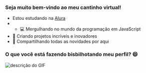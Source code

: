 ### Seja muito bem-vindo ao meu cantinho virtual!


- Estou estudando na [Alura](https://www.alura.com.br)
- - 💻 Mergulhando no mundo da programação em JavaScript
- 🚀 Criando projetos incríveis e inovadores
- 🌟 Compartilhando todas as novidades por aqui


### O que você está fazendo bisbilhotando meu perfil? 😄


![descrição do GIF](https://media.tenor.com/jNGGYr4g4xAAAAAM/benedict-cumberbatch-dr-strange.gif)

